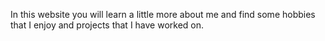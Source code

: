 In this website you will learn a little more about me and find some hobbies that I enjoy and projects that I have worked on.
